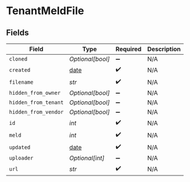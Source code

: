 # TenantMeldFile


## Fields

| Field                                                                | Type                                                                 | Required                                                             | Description                                                          |
| -------------------------------------------------------------------- | -------------------------------------------------------------------- | -------------------------------------------------------------------- | -------------------------------------------------------------------- |
| `cloned`                                                             | *Optional[bool]*                                                     | :heavy_minus_sign:                                                   | N/A                                                                  |
| `created`                                                            | [date](https://docs.python.org/3/library/datetime.html#date-objects) | :heavy_check_mark:                                                   | N/A                                                                  |
| `filename`                                                           | *str*                                                                | :heavy_check_mark:                                                   | N/A                                                                  |
| `hidden_from_owner`                                                  | *Optional[bool]*                                                     | :heavy_minus_sign:                                                   | N/A                                                                  |
| `hidden_from_tenant`                                                 | *Optional[bool]*                                                     | :heavy_minus_sign:                                                   | N/A                                                                  |
| `hidden_from_vendor`                                                 | *Optional[bool]*                                                     | :heavy_minus_sign:                                                   | N/A                                                                  |
| `id`                                                                 | *int*                                                                | :heavy_check_mark:                                                   | N/A                                                                  |
| `meld`                                                               | *int*                                                                | :heavy_check_mark:                                                   | N/A                                                                  |
| `updated`                                                            | [date](https://docs.python.org/3/library/datetime.html#date-objects) | :heavy_check_mark:                                                   | N/A                                                                  |
| `uploader`                                                           | *Optional[int]*                                                      | :heavy_minus_sign:                                                   | N/A                                                                  |
| `url`                                                                | *str*                                                                | :heavy_check_mark:                                                   | N/A                                                                  |